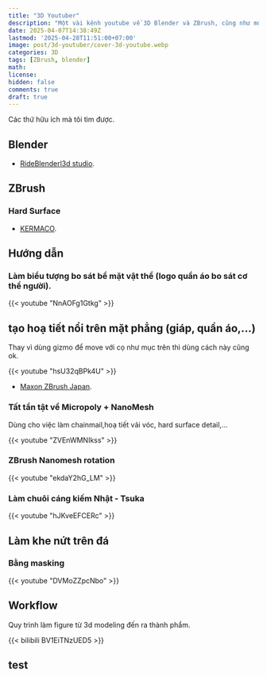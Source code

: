 ```yaml
---
title: "3D Youtuber"
description: "Một vài kênh youtube về 3D Blender và ZBrush, cũng như một vài hướng dẫn"
date: 2025-04-07T14:38:49Z
lastmod: '2025-04-28T11:51:00+07:00'
image: post/3d-youtuber/cover-3d-youtube.webp
categories: 3D
tags: [ZBrush, blender]
math: 
license: 
hidden: false
comments: true
draft: true
---
```

Các thứ hữu ích mà tôi tìm được.

## Blender

- [RideBlenderl3d studio](https://www.youtube.com/@TutupBotol3d).

## ZBrush

### Hard Surface

- [KERMACO](https://www.youtube.com/user/kermaco).

## Hướng dẫn

### Làm biểu tượng bo sát bề mặt vật thể (logo quần áo bo sát cơ thể người).

{{< youtube "NnAOFg1Gtkg" >}}

## tạo hoạ tiết nổi trên mặt phẳng (giáp, quần áo,...)

Thay vì dùng gizmo để move với cọ như mục trên thì dùng cách này cũng ok.

{{< youtube "hsU32qBPk4U" >}}

- [Maxon ZBrush Japan](https://www.youtube.com/@MaxonZBrushJP).

### Tất tần tật về Micropoly + NanoMesh

Dùng cho việc làm chainmail,hoạ tiết vải vóc, hard surface detail,...

{{< youtube "ZVEnWMNIkss" >}}

### ZBrush Nanomesh rotation

{{< youtube "ekdaY2hG_LM" >}}

### Làm chuôi cáng kiếm Nhật - Tsuka

{{< youtube "hJKveEFCERc" >}}

## Làm khe nứt trên đá

### Bằng masking

{{< youtube "DVMoZZpcNbo" >}}

## Workflow

Quy trình làm figure từ 3d modeling đến ra thành phẩm.

{{< bilibili BV1EiTNzUED5 >}}

## test

